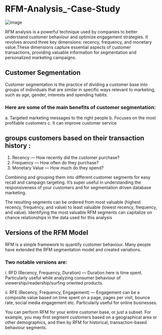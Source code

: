 # RFM-Analysis_-Case-Study

![image](https://github.com/Kendrick-Onyango/RFM-Analysis_-Case-Study/assets/65303473/e587d91c-411b-476f-af82-81fc4356b60e)


RFM analysis is a powerful technique used by companies to better understand customer behaviour and optimize engagement strategies. It revolves around three key dimensions: recency, frequency, and monetary value.These dimensions capture essential aspects of customer transactions, providing valuable information for segmentation and personalized marketing campaigns.

## Customer Segmentation
Customer segmentation is the practice of dividing a customer base into groups of individuals that are similar in specific ways relevant to marketing, such as age, gender, interests and spending habits.

### Here are some of the main benefits of customer segmentation:

a. Targeted marketing messages to the right people
b. Focuses on the most profitable customers
c. It can improve customer service

## groups customers based on their transaction history :

1. Recency — How recently did the customer purchase?
2. Frequency — How often do they purchase?
3. Monetary Value — How much do they spend?

Combining and grouping them into different customer segments for easy recall and campaign targeting. It’s super useful in understanding the responsiveness of your customers and for segmentation driven database marketing.

The resulting segments can be ordered from most valuable (highest recency, frequency, and value) to least valuable (lowest recency, frequency, and value). Identifying the most valuable RFM segments can capitalize on chance relationships in the data used for this analysis


## Versions of the RFM Model
RFM is a simple framework to quantify customer behaviour. Many people have extended the RFM segmentation model and created variations.

### Two notable versions are:

i. RFD (Recency, Frequency, Duration) — Duration here is time spent. Particularly useful while analyzing consumer behaviour of viewership/readership/surfing oriented products.

ii. RFE (Recency, Frequency, Engagement) — Engagement can be a composite value based on time spent on a page, pages per visit, bounce rate, social media engagement etc. Particularly useful for online businesses.

You can perform RFM for your entire customer base, or just a subset. For example, you may first segment customers based on a geographical area or other demographics, and then by RFM for historical, transaction-based behaviour segments.
